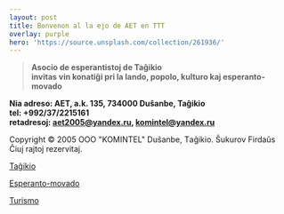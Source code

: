 ```yaml
---
layout: post
title: Bonvenon al la ejo de AET en TTT
overlay: purple
hero: 'https://source.unsplash.com/collection/261936/'
---
```




> **Asocio de esperantistoj de Taĝikio  
> invitas vin konatiĝi pri la lando, popolo, kulturo kaj
> esperanto-movado**

**Nia adreso: AET, a.k. 135, 734000 Duŝanbe, Taĝikio  
tel: +992/37/2215161  
retadresoj: aet2005@yandex.ru, komintel@yandex.ru**

Copyright © 2005 OOO "KOMINTEL" Duŝanbe, Tаĝikio. Ŝukurov Firdaŭs Ĉiuj rajtoj rezervitaj.

[Taĝikio](tagxikio.htm)

[Esperanto-movado](espermov.htm)

[Turismo](turismo.htm)
